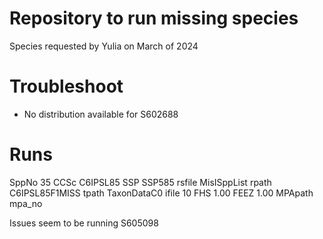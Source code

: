 # Repository to run missing species

Species requested by Yulia on March of 2024


# Troubleshoot

- No distribution available for S602688

# Runs

 SppNo            35
 CCSc C6IPSL85
 SSP SSP585
 rsfile MisISppList
 rpath C6IPSL85F1MISS
 tpath TaxonDataC0
 ifile 10
 FHS    1.00
 FEEZ    1.00
 MPApath mpa_no



Issues seem to be running S605098